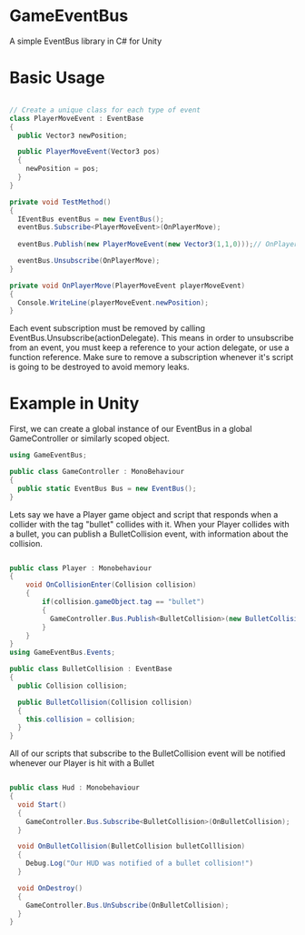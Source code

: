 # GameEventBus
A simple EventBus library in C# for Unity

# Basic Usage

```c#

// Create a unique class for each type of event
class PlayerMoveEvent : EventBase
{
  public Vector3 newPosition;

  public PlayerMoveEvent(Vector3 pos)
  {
    newPosition = pos;
  }
}

private void TestMethod()
{
  IEventBus eventBus = new EventBus();
  eventBus.Subscribe<PlayerMoveEvent>(OnPlayerMove); 
   
  eventBus.Publish(new PlayerMoveEvent(new Vector3(1,1,0)));// OnPlayerMove will be invoked

  eventBus.Unsubscribe(OnPlayerMove);
}

private void OnPlayerMove(PlayerMoveEvent playerMoveEvent)
{
  Console.WriteLine(playerMoveEvent.newPosition);
}

```
Each event subscription must be removed by calling EventBus.Unsubscribe(actionDelegate). This means in order to
unsubscribe from an event, you must keep a reference to your action delegate, or use a function reference.
Make sure to remove a subscription whenever it's script is going to be destroyed to avoid memory leaks.

# Example in Unity

First, we can create a global instance of our EventBus in a global GameController or similarly scoped object.

```csharp
using GameEventBus;

public class GameController : MonoBehaviour
{
  public static EventBus Bus = new EventBus();
}
```

Lets say we have a Player game object and script that responds when a collider with the tag "bullet" collides with it.
When your Player collides with a bullet, you can publish a BulletCollision event, with information about the collision.

```csharp

public class Player : Monobehaviour
{
    void OnCollisionEnter(Collision collision) 
    {
        if(collision.gameObject.tag == "bullet")
        {
          GameController.Bus.Publish<BulletCollision>(new BulletCollision(collision));
        }
    }
}
using GameEventBus.Events;

public class BulletCollision : EventBase
{
  public Collision collision;

  public BulletCollision(Collision collision)
  {
    this.collision = collision;
  }
}

```
All of our scripts that subscribe to the BulletCollision event will be notified whenever our Player is hit with
a Bullet

```csharp

public class Hud : Monobehaviour
{
  void Start()
  {
    GameController.Bus.Subscribe<BulletCollision>(OnBulletCollision);
  }

  void OnBulletCollision(BulletCollision bulletColllision)
  {
    Debug.Log("Our HUD was notified of a bullet collision!")
  }

  void OnDestroy()
  {
    GameController.Bus.UnSubscribe(OnBulletCollision);
  }
}

```